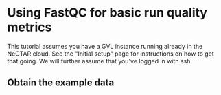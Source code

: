 # Using FastQC for basic run quality metrics

This tutorial assumes you have a GVL instance running already in the NeCTAR cloud.
See the "Initial setup" page for instructions on how to get that going.
We will further assume that you've logged in with ssh.

## Obtain the example data

## 

